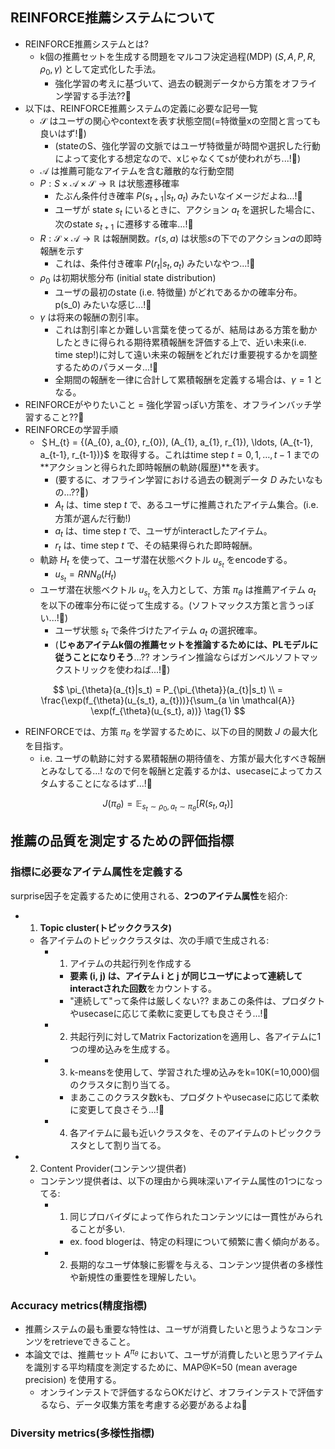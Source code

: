 ## REINFORCE推薦システムについて

- REINFORCE推薦システムとは?
  - k個の推薦セットを生成する問題をマルコフ決定過程(MDP) $(S, A, P, R, \rho_0, \gamma)$ として定式化した手法。
    - 強化学習の考えに基づいて、過去の観測データから方策をオフライン学習する手法??:thinking:
- 以下は、REINFORCE推薦システムの定義に必要な記号一覧
  - $\mathcal{S}$ はユーザの関心やcontextを表す状態空間(=特徴量xの空間と言っても良いはず!:thinking:) 
    - (stateのS、強化学習の文脈ではユーザ特徴量が時間や選択した行動によって変化する想定なので、xじゃなくてsが使われがち...!:thinking:)
  - $\mathcal{A}$ は推薦可能なアイテムを含む離散的な行動空間
  - $P : S \times \mathcal{A} \times \mathcal{S} \rightarrow \mathbb{R}$ は状態遷移確率
    - たぶん条件付き確率 $P(s_{t+1}|s_{t}, a_{t})$ みたいなイメージだよね...!:thinking:
    - ユーザが state $s_{t}$ にいるときに、アクション $a_{t}$ を選択した場合に、次のstate $s_{t+1}$ に遷移する確率...!:thinking:
  - $R : \mathcal{S} \times \mathcal{A} \rightarrow \mathbb{R}$ は報酬関数。$r(s, a)$ は状態$s$の下でのアクション$a$の即時報酬を示す
    - これは、条件付き確率 $P(r_{t}|s_{t}, a_{t})$ みたいなやつ...!:thinking:
  - $\rho_0$ は初期状態分布 (initial state distribution)
    - ユーザの最初のstate (i.e. 特徴量) がどれであるかの確率分布。p(s_0) みたいな感じ...!:thinking:
  - $\gamma$ は将来の報酬の割引率。
    - これは割引率とか難しい言葉を使ってるが、結局はある方策を動かしたときに得られる期待累積報酬を評価する上で、近い未来(i.e. time step!)に対して遠い未来の報酬をどれだけ重要視するかを調整するためのパラメータ...!:thinking:
    - 全期間の報酬を一律に合計して累積報酬を定義する場合は、$\gamma=1$ となる。
- REINFORCEがやりたいこと = 強化学習っぽい方策を、オフラインバッチ学習すること??:thinking:
- REINFORCEの学習手順
  - ＄H_{t} = \{(A_{0}, a_{0}, r_{0}), (A_{1}, a_{1}, r_{1}), \ldots, (A_{t-1}, a_{t-1}, r_{t-1})\}$ を取得する。これはtime step $t=0, 1, \ldots, t-1$ までの**アクションと得られた即時報酬の軌跡(履歴)**を表す。
    - (要するに、オフライン学習における過去の観測データ $D$ みたいなもの...??:thinking:)
    - $A_{t}$ は、time step $t$ で、あるユーザに推薦されたアイテム集合。(i.e. 方策が選んだ行動!)
    - $a_{t}$ は、time step $t$ で、ユーザがinteractしたアイテム。
    - $r_{t}$ は、time step $t$ で、その結果得られた即時報酬。
  - 軌跡 $H_{t}$ を使って、ユーザ潜在状態ベクトル $u_{s_t}$ をencodeする。
    - $u_{s_t} = RNN_{\theta}(H_{t})$
  - ユーザ潜在状態ベクトル $u_{s_t}$ を入力として、方策 $\pi_{\theta}$ は推薦アイテム $a_{t}$ を以下の確率分布に従って生成する。(ソフトマックス方策と言うっぽい...!:thinking:)
    - ユーザ状態 $s_t$ で条件づけたアイテム $a_{t}$ の選択確率。
    - (**じゃあアイテムk個の推薦セットを推論するためには、PLモデルに従うことになりそう**...?? オンライン推論ならばガンベルソフトマックストリックを使わねば...!:thinking:)

$$
\pi_{\theta}(a_{t}|s_t) = P_{\pi_{\theta}}(a_{t}|s_t)
\\ 
= \frac{\exp(f_{\theta}(u_{s_t}, a_{t}))}{\sum_{a \in \mathcal{A}} \exp(f_{\theta}(u_{s_t}, a))}
\tag{1}
$$
      

- REINFORCEでは、方策 $\pi_{\theta}$ を学習するために、以下の目的関数 $J$ の最大化を目指す。
  - i.e. ユーザの軌跡に対する累積報酬の期待値を、方策が最大化すべき報酬とみなしてる...! なので何を報酬と定義するかは、usecaseによってカスタムすることになるはず...!:thinking: 

$$
J(\pi_{\theta}) = \mathbb{E}_{s_t \sim \rho_0, a_t \sim \pi_{\theta}}[R(s_t, a_t)]
$$

## 推薦の品質を測定するための評価指標

### 指標に必要なアイテム属性を定義する

surprise因子を定義するために使用される、**2つのアイテム属性**を紹介:

- 1. **Topic cluster(トピッククラスタ)**
  - 各アイテムのトピッククラスタは、次の手順で生成される:
    - 1. アイテムの共起行列を作成する
      - **要素 (i, j) は、アイテム i と j が同じユーザによって連続してinteractされた回数**をカウントする。
      - "連続して"って条件は厳しくない?? まあこの条件は、プロダクトやusecaseに応じて柔軟に変更しても良さそう...!:thinking:
    - 2. 共起行列に対してMatrix Factorizationを適用し、各アイテムに1つの埋め込みを生成する。
    - 3. k-meansを使用して、学習された埋め込みをk=10K(=10,000)個のクラスタに割り当てる。
      - まあここのクラスタ数kも、プロダクトやusecaseに応じて柔軟に変更して良さそう...!:thinking:
    - 4. 各アイテムに最も近いクラスタを、そのアイテムのトピッククラスタとして割り当てる。
- 2. Content Provider(コンテンツ提供者)
  - コンテンツ提供者は、以下の理由から興味深いアイテム属性の1つになってる:
    - 1. 同じプロバイダによって作られたコンテンツには一貫性がみられることが多い.
      - ex. food blogerは、特定の料理について頻繁に書く傾向がある。
    - 2. 長期的なユーザ体験に影響を与える、コンテンツ提供者の多様性や新規性の重要性を理解したい。

### Accuracy metrics(精度指標)

- 推薦システムの最も重要な特性は、ユーザが消費したいと思うようなコンテンツをretrieveできること。
- 本論文では、推薦セット $A^{\pi_{\theta}}$ において、ユーザが消費したいと思うアイテムを識別する平均精度を測定するために、MAP@K=50 (mean average precision) を使用する。
  - オンラインテストで評価するならOKだけど、オフラインテストで評価するなら、データ収集方策を考慮する必要があるよね:thinking:

### Diversity metrics(多様性指標)





